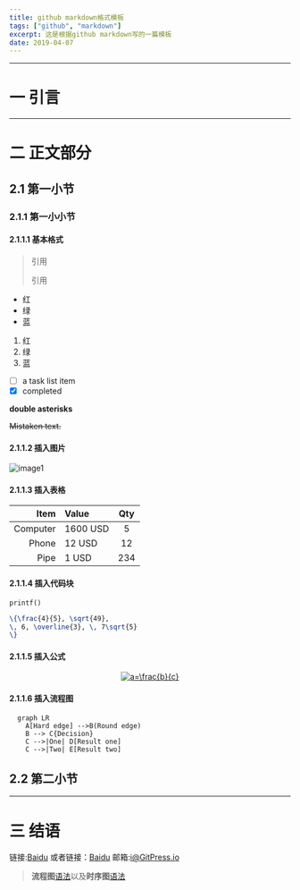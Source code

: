```yaml
---
title: github markdown格式模板 
tags: ["github", "markdown"]
excerpt: 这是根据github markdown写的一篇模板
date: 2019-04-07
---
```

---
# 一 引言
---
# 二 正文部分

## 2.1 第一小节

### 2.1.1 第一小小节

#### 2.1.1.1 基本格式

> 引用
>
> 引用


* 红
* 绿
* 蓝

1. 红
2. 绿
3. 蓝

- [ ] a task list item
- [x] completed

**double asterisks**

~~Mistaken text.~~

#### 2.1.1.2 插入图片

![image1](http://pic.yupoo.com/yaleizh/fc8c76e8/13ac2851.jpg )

#### 2.1.1.3 插入表格

| Item      |    Value | Qty  |
| --------: | :--------| :---:|
| Computer  | 1600 USD |  5   |
| Phone     |   12 USD |  12  |
| Pipe      |    1 USD | 234  |

#### 2.1.1.4 插入代码块

`printf()`

```latex
\{\frac{4}{5}, \sqrt{49},
\, 6, \overline{3}, \, 7\sqrt{5}
\}
```

#### 2.1.1.5 插入公式

<div align=center>
<a href="https://www.codecogs.com/eqnedit.php?latex=a=\frac{b}{c}" target="_blank"><img src="https://latex.codecogs.com/gif.latex?a=\frac{b}{c}" title="a=\frac{b}{c}" /></a>
<div align=left> 

#### 2.1.1.6 插入流程图
```Mermaid
  graph LR
    A[Hard edge] -->B(Round edge)
    B --> C{Decision}
    C -->|One| D[Result one]
    C -->|Two| E[Result two]
```
## 2.2 第二小节
---
# 三 结语

链接:[Baidu][1]
或者链接：[Baidu](www.baidu.com)
邮箱:<i@GitPress.io>

> **流程图**[语法][2]以及**时序图**[语法][3]

  [1]: http://www.baidu.com
  [2]: http://adrai.github.io/flowchart.js/
  [3]: http://bramp.github.io/js-sequence-diagrams/

